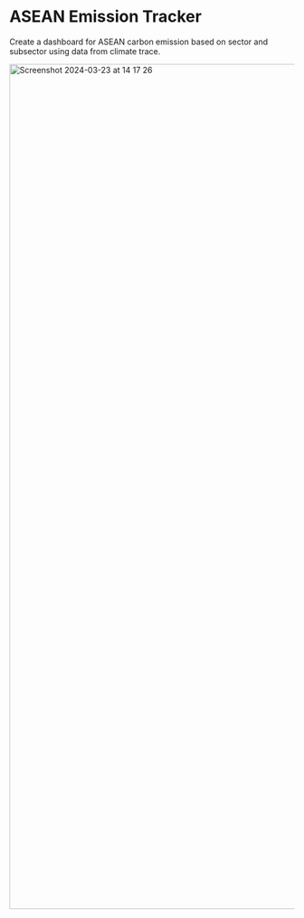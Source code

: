 # ASEAN Emission Tracker

Create a dashboard for ASEAN carbon emission based on sector and subsector using data from climate trace.


<img width="1495" alt="Screenshot 2024-03-23 at 14 17 26" src="https://github.com/itangr31/climate_trace/assets/116815310/650bfa2b-158b-4f33-b39d-8eee2b0a63b1">
